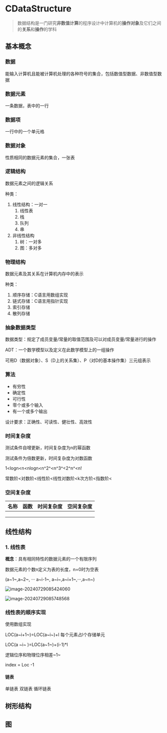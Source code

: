 # CDataStructure
> 数据结构是一门研究**非数值计算**的程序设计中计算机的**操作对象**及它们之间的**关系**和**操作**的学科
## 基本概念
### 数据
能输入计算机且能被计算机处理的各种符号的集合，包括数值型数据、非数值型数据

### 数据元素

一条数据，表中的一行

### 数据项

一行中的一个单元格

### 数据对象

性质相同的数据元素的集合，一张表

### 逻辑结构

数据元素之间的逻辑关系

种类：

1. 线性结构：一对一
	1. 线性表
	2. 栈
	3. 队列
	4. 串
2. 非线性结构
	1. 树：一对多
	2. 图：多对多

### 物理结构

数据元素及其关系在计算机内存中的表示

种类：

1. 顺序存储：C语言用数组实现
2. 链式存储：C语言用指针实现
3. 索引存储
4. 散列存储

### 抽象数据类型

数据类型：规定了成员变量/常量的取值范围及可以对成员变量/常量进行的操作

ADT：一个数学模型以及定义在此数学模型上的一组操作

可用D（数据对象）、S（D上的关系集）、P（对D的基本操作集）三元组表示

### 算法

- 有穷性
- 确定性
- 可行性
- 零个或多个输入
- 有一个或多个输出

设计要求：正确性、可读性、健壮性、高效性

### 时间复杂度

测试条件自增更新，时间复杂度为n的幂函数

测试条件为倍数更新，时间复杂度为对数函数

1<logn<n<nlogn<n^2^<n^3^<2^n^<n!

常数阶<对数阶<线性阶<线性对数阶<k次方阶<指数阶<

### 空间复杂度

| 名称 | 函数 | 时间复杂度 | 空间复杂度 |
| ---- | ---- | ---------- | ---------- |
|      |      |            |            |
|      |      |            |            |
|      |      |            |            |



## 线性结构

### 1. 线性表

**概念**：具有相同特性的数据元素的一个有限序列

数据元素的个数n定义为表的长度，n=0时为空表

(a~1~,a~2~, ··· a~i-1~, a~i~,a~i+1~,···,a~n~)

![image-20240729085424060](..\CDataStructure\assets\image-20240729085424060.png)

![image-20240729085748568](..\CDataStructure\assets\image-20240729085748568.png)

### 线性表的顺序实现

使用数组实现

LOC(a~i+1~)=LOC(a~i~)+l	每个元素占l个存储单元

LOC(a ~i~ )=LOC(a~1~)+(i-1)*l

逻辑位序和物理位序相差~1~



index = Loc -1

#### 链表
单链表
双链表
循环链表

## 树形结构

## 图


